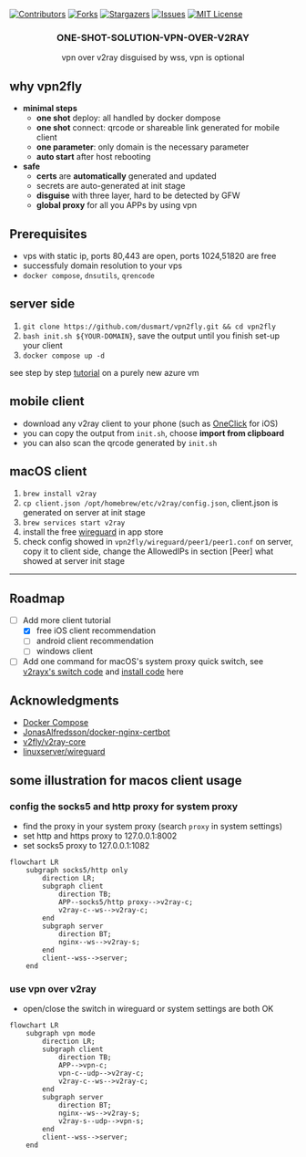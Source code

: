 [![Contributors][contributors-shield]][contributors-url]
[![Forks][forks-shield]][forks-url]
[![Stargazers][stars-shield]][stars-url]
[![Issues][issues-shield]][issues-url]
[![MIT License][license-shield]][license-url]

<div align="center">
  <h3 align="center">ONE-SHOT-SOLUTION-VPN-OVER-V2RAY</h3>

  <p align="center">
    vpn over v2ray disguised by wss, vpn is optional
  </p>
</div>

## why vpn2fly

* **minimal steps**
  * **one shot** deploy: all handled by docker dompose
  * **one shot** connect: qrcode or shareable link generated for mobile client
  * **one parameter**: only domain is the necessary parameter
  * **auto start** after host rebooting
* **safe**
  * **certs** are **automatically** generated and updated
  * secrets are auto-generated at init stage
  * **disguise** with three layer, hard to be detected by GFW
  * **global proxy** for all you APPs by using vpn

## Prerequisites

* vps with static ip, ports 80,443 are open, ports 1024,51820 are free
* successfuly domain resolution to your vps
* `docker compose`, `dnsutils`, `qrencode`

## server side

1. `git clone https://github.com/dusmart/vpn2fly.git && cd vpn2fly`
2. `bash init.sh ${YOUR-DOMAIN}`, save the output until you finish set-up your client
3. `docker compose up -d`

see step by step [tutorial](./azure-ubuntu-debian.md) on a purely new azure vm

## mobile client

* download any v2ray client to your phone (such as [OneClick](https://apps.apple.com/us/app/oneclick-safe-easy-fast/id1545555197) for iOS)
* you can copy the output from `init.sh`, choose **import from clipboard**
* you can also scan the qrcode generated by `init.sh`

## macOS client

1. `brew install v2ray`
2. `cp client.json /opt/homebrew/etc/v2ray/config.json`, client.json is generated on server at init stage
3. `brew services start v2ray`
4. install the free [wireguard](https://apps.apple.com/us/app/wireguard/id1451685025?mt=12) in app store
5. check config showed in `vpn2fly/wireguard/peer1/peer1.conf` on server, copy it to client side, change the AllowedIPs in section \[Peer\] what showed at server init stage

---

## Roadmap

- [ ] Add more client tutorial
    - [x] free iOS client recommendation
    - [ ] android client recommendation
    - [ ] windows client
- [ ] Add one command for macOS's system proxy quick switch, see [v2rayx's switch code](https://github.com/Cenmrev/V2RayX/blob/master/v2rayx_sysconf/main.m) and [install code](https://github.com/Cenmrev/V2RayX/blob/master/V2RayX/install_helper.sh) here

## Acknowledgments

* [Docker Compose](https://github.com/docker/compose)
* [JonasAlfredsson/docker-nginx-certbot](https://github.com/JonasAlfredsson/docker-nginx-certbot)
* [v2fly/v2ray-core](https://github.com/v2fly/v2ray-core)
* [linuxserver/wireguard](https://github.com/linuxserver/docker-wireguard)

## some illustration for macos client usage

### config the socks5 and http proxy for system proxy

* find the proxy in your system proxy (search `proxy` in system settings)
* set http and https proxy to 127.0.0.1:8002
* set socks5 proxy to 127.0.0.1:1082

```mermaid
flowchart LR
    subgraph socks5/http only
        direction LR;
        subgraph client
            direction TB;
            APP--socks5/http proxy-->v2ray-c;
            v2ray-c--ws-->v2ray-c;
        end
        subgraph server
            direction BT;
            nginx--ws-->v2ray-s;
        end
        client--wss-->server;
    end    
```

### use vpn over v2ray

* open/close the switch in wireguard or system settings are both OK

```mermaid
flowchart LR
    subgraph vpn mode
        direction LR;
        subgraph client
            direction TB;
            APP-->vpn-c;
            vpn-c--udp-->v2ray-c;
            v2ray-c--ws-->v2ray-c;
        end
        subgraph server
            direction BT;
            nginx--ws-->v2ray-s;
            v2ray-s--udp-->vpn-s;
        end
        client--wss-->server;
    end    
```

[contributors-shield]: https://img.shields.io/github/contributors/dusmart/vpn2fly.svg?style=for-the-badge
[contributors-url]: https://github.com/dusmart/vpn2fly/graphs/contributors
[forks-shield]: https://img.shields.io/github/forks/dusmart/vpn2fly.svg?style=for-the-badge
[forks-url]: https://github.com/dusmart/vpn2fly/network/members
[stars-shield]: https://img.shields.io/github/stars/dusmart/vpn2fly.svg?style=for-the-badge
[stars-url]: https://github.com/dusmart/vpn2fly/stargazers
[issues-shield]: https://img.shields.io/github/issues/dusmart/vpn2fly.svg?style=for-the-badge
[issues-url]: https://github.com/dusmart/vpn2fly/issues
[license-shield]: https://img.shields.io/github/license/dusmart/vpn2fly.svg?style=for-the-badge
[license-url]: https://github.com/dusmart/vpn2fly/blob/main/LICENSE.txt
[linkedin-shield]: https://img.shields.io/badge/-LinkedIn-black.svg?style=for-the-badge&logo=linkedin&colorB=555
[linkedin-url]: https://linkedin.com/in/othneildrew
[product-screenshot]: images/screenshot.png
[Next.js]: https://img.shields.io/badge/next.js-000000?style=for-the-badge&logo=nextdotjs&logoColor=white
[Next-url]: https://nextjs.org/
[React.js]: https://img.shields.io/badge/React-20232A?style=for-the-badge&logo=react&logoColor=61DAFB
[React-url]: https://reactjs.org/
[Vue.js]: https://img.shields.io/badge/Vue.js-35495E?style=for-the-badge&logo=vuedotjs&logoColor=4FC08D
[Vue-url]: https://vuejs.org/
[Angular.io]: https://img.shields.io/badge/Angular-DD0031?style=for-the-badge&logo=angular&logoColor=white
[Angular-url]: https://angular.io/
[Svelte.dev]: https://img.shields.io/badge/Svelte-4A4A55?style=for-the-badge&logo=svelte&logoColor=FF3E00
[Svelte-url]: https://svelte.dev/
[Laravel.com]: https://img.shields.io/badge/Laravel-FF2D20?style=for-the-badge&logo=laravel&logoColor=white
[Laravel-url]: https://laravel.com
[Bootstrap.com]: https://img.shields.io/badge/Bootstrap-563D7C?style=for-the-badge&logo=bootstrap&logoColor=white
[Bootstrap-url]: https://getbootstrap.com
[JQuery.com]: https://img.shields.io/badge/jQuery-0769AD?style=for-the-badge&logo=jquery&logoColor=white
[JQuery-url]: https://jquery.com 
